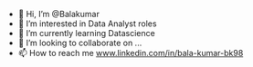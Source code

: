 - 👋 Hi, I’m @Balakumar
- 👀 I’m interested in Data Analyst roles 
- 🌱 I’m currently learning Datascience 
- 💞️ I’m looking to collaborate on ...
- 📫 How to reach me www.linkedin.com/in/bala-kumar-bk98


<!---
Balakumar-98/Balakumar-98 is a ✨ special ✨ repository because its `README.md` (this file) appears on your GitHub profile.
You can click the Preview link to take a look at your changes.
--->
